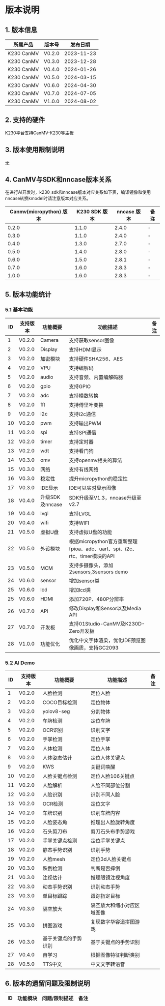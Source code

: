 # 版本说明

## 1. 版本信息

| 所属产品 | 版本号 | 发布日期 |
|----------|--------|----------|
| K230 CanMV | V0.2.0 | 2023-11-23 |
| K230 CanMV | V0.3.0 | 2023-12-28 |
| K230 CanMV | V0.4.0 | 2024-01-26 |
| K230 CanMV | V0.5.0 | 2024-03-15 |
| K230 CanMV | V0.6.0 | 2024-04-30 |
| K230 CanMV | V0.7.0 | 2024-07-05 |
| K230 CanMV | V1.0.0 | 2024-08-02 |

## 2. 支持的硬件

K230平台支持CanMV-K230等主板

## 3. 版本使用限制说明

无

## 4. CanMV与SDK和nncase版本关系

在进行AI开发时，k230_sdk和nncase版本对应关系如下表，编译镜像和使用nncase转换kmodel时请注意版本对应关系。

| Canmv(micropython) 版本| K230 SDK 版本 | nncase 版本  | 备注 |
| -------------| ------------- | ----------- |  ---- |
| 0.2.0        | 1.1.0         | 2.4.0       |  -    |
| 0.3.0        | 1.1.0         | 2.4.0       |  -    |
| 0.4.0        | 1.3.0         | 2.7.0       |  -    |
| 0.5.0        | 1.4.0         | 2.8.0       |  -    |
| 0.6.0        | 1.5.0         | 2.8.1       |  -    |
| 0.7.0        | 1.6.0         | 2.8.3       |  -    |
| 1.0.0        | 1.6.0         | 2.8.3       |  -    |

## 5. 版本功能统计

### 5.1 基本功能

| ID | 支持版本 | 功能概要 | 功能描述 | 备注 |
| --- | --- | --- | --- | --- |
| 1 | V0.2.0 | Camera | 支持获取sensor图像 | |
| 2 | V0.2.0 | Display | 支持HDMI显示 | |
| 3 | V0.2.0 | 加密模块 | 支持硬件SHA256、AES | |
| 4 | V0.2.0 | VPU | 支持编解码 | |
| 5 | V0.2.0 | audio | 支持音频、内置编解码器 | |
| 6 | V0.2.0 | gpio | 支持GPIO | |
| 7 | V0.2.0 | adc | 支持模数转换 | |
| 8 | V0.2.0 | fft | 支持傅里叶变换 | |
| 9 | V0.2.0 | i2c | 支持i2c通信 | |
| 10 | V0.2.0 | pwm | 支持输出PWM | |
| 11 | V0.2.0 | spi | 支持SPI通信 | |
| 12 | V0.2.0 | timer | 支持定时器 | |
| 13 | V0.2.0 | wdt | 支持看门狗 | |
| 14 | V0.3.0 | omv | 支持openmv相关的算法 | |
| 15 | V0.3.0 | 网络 | 支持有线网络 | |
| 16 | V0.3.0 | 稳定性 | 提升micropython的稳定性 | |
| 17 | V0.3.0 | IDE显示 | IDE可以实时显示图像 | |
| 18 | V0.4.0 | 升级SDK及nncase | SDK升级至V1.3，nncase升级至v2.7 | |
| 19 | V0.4.0 | lvgl | 支持LVGL | |
| 20 | V0.4.0 | wifi | 支持WIFI | |
| 21 | V0.5.0 | 虚拟U盘 | 支持虚拟U盘的功能 | |
| 22 | V0.5.0 | 外设模块 | 根据micropython官方重新整理fpioa、adc、uart、spi、i2c、rtc、timer模块的API | |
| 23 | V0.5.0 | MCM | 支持多摄像头，添加2sensors,3sensors demo | |
| 24 | V0.6.0 | sensor | 增加sensor类 | |
| 25 | V0.6.0 | lcd | 增加lcd类 | |
| 25 | V0.6.0 | HDMI | 添加720P、480P分辨率 | |
| 26 | V0.7.0 | API | 修改Display和Sensor以及Media API | |
| 27 | V0.7.0 | 开发板 | 支持01Studio-CanMV及K230D-Zero开发板 | |
| 28 | V1.0.0 | 功能优化 | 优化中文字体渲染，优化IDE预览图像画质，支持GC2093 | |

### 5.2 AI Demo

| ID | 支持版本 | 功能概要 | 功能描述 | 备注 |
| --- | --- | --- | --- | --- |
| 1 | V0.2.0 | 人脸检测 | 定位人脸 | |
| 2 | V0.2.0 | COCO目标检测 | 定位物体 | |
| 3 | V0.2.0 | yolov8-seg | 分割物体 | |
| 4 | V0.2.0 | 车牌检测 | 定位车牌 | |
| 5 | V0.2.0 | OCR识别 | 识别文字 | |
| 6 | V0.2.0 | 手掌检测 | 定位手掌 | |
| 7 | V0.2.0 | 人体检测 | 定位人体 | |
| 8 | V0.2.0 | 人体姿态估计 | 定位人体关键点 | |
| 9 | V0.2.0 | KWS | 关键词唤醒 | |
| 10 | V0.2.0 | 人脸关键点检测 | 定位人脸106关键点 | |
| 11 | V0.2.0 | 人脸解析 | 人脸不同部位分割 | |
| 12 | V0.2.0 | 人脸识别 | 识别不同人脸 | |
| 13 | V0.2.0 | OCR检测 | 定位文字 | |
| 14 | V0.2.0 | 车牌识别 | 识别车牌内容 | |
| 15 | V0.2.0 | 人脸姿态角 | 推理出人脸旋转角度 | |
| 16 | V0.2.0 | 石头剪刀布 | 剪刀石头布手势游戏 | |
| 17 | V0.2.0 | 手掌关键点检测 | 定位手掌关键点 | |
| 18 | V0.2.0 | 静态手势识别 | 识别手势 | |
| 19 | V0.2.0 | 人脸mesh | 定位3d人脸关键点 | |
| 20 | V0.3.0 | 跌倒检测 | 判断是否摔倒 | |
| 21 | V0.3.0 | 注视估计 | 推理眼镜注视角度 | |
| 22 | V0.3.0 | 动态手势识别 | 识别动态手势 | |
| 23 | V0.3.0 | 单目标跟踪 | 跟踪指定目标 | |
| 24 | V0.3.0 | 隔空放大 | 隔空放大和缩小对应区域图像 | |
| 25 | V0.3.0 | 拼图游戏 | 复现数字华容道拼图游戏 | |
| 26 | V0.3.0 | 基于关键点的手势识别 | 基于关键点的手势识别 | |
| 27 | V0.4.0 | 自学习 | 根据图像特征判断类别 | |
| 28 | V0.5.0 | TTS中文 | 中文文字转语音 | |

## 6. 版本的遗留问题及限制说明

| ID | 功能模块 | 问题/限制描述 | 备注 |
| --- | --- | --- | --- |
